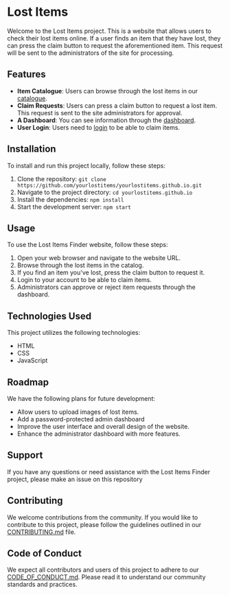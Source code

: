 # Lost Items

Welcome to the Lost Items project. This is a website that allows users to check their lost items online. If a user finds an item that they have lost, they can press the claim button to request the aforementioned item. This request will be sent to the administrators of the site for processing.

## Features

- **Item Catalogue**: Users can browse through the lost items in our [catalogue](catalogue/index.html).
- **Claim Requests**: Users can press a claim button to request a lost item. This request is sent to the site administrators for approval.
- **A Dashboard**: You can see information through the [dashboard](dashboard/index.html).
- **User Login**: Users need to [login](login/index.html) to be able to claim items.

## Installation

To install and run this project locally, follow these steps:

1. Clone the repository: `git clone https://github.com/yourlostitems/yourlostitems.github.io.git`
2. Navigate to the project directory: `cd yourlostitems.github.io`
3. Install the dependencies: `npm install`
4. Start the development server: `npm start`

## Usage

To use the Lost Items Finder website, follow these steps:

1. Open your web browser and navigate to the website URL.
2. Browse through the lost items in the catalog.
3. If you find an item you've lost, press the claim button to request it.
4. Login to your account to be able to claim items.
5. Administrators can approve or reject item requests through the dashboard.

## Technologies Used

This project utilizes the following technologies:

- HTML
- CSS
- JavaScript

## Roadmap

We have the following plans for future development:

- Allow users to upload images of lost items.
- Add a password-protected admin dashboard
- Improve the user interface and overall design of the website.
- Enhance the administrator dashboard with more features.

## Support

If you have any questions or need assistance with the Lost Items Finder project, please make an issue on this repository

## Contributing

We welcome contributions from the community. If you would like to contribute to this project, please follow the guidelines outlined in our [CONTRIBUTING.md](CONTRIBUTING.md) file.

## Code of Conduct

We expect all contributors and users of this project to adhere to our [CODE_OF_CONDUCT.md](CODE_OF_CONDUCT.md). Please read it to understand our community standards and practices.
